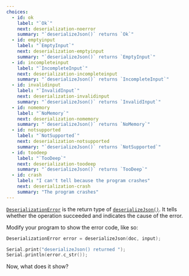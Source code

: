 ```yaml
---
choices:
  - id: ok
    label: "`Ok`"
    next: deserialization-noerror
    summary: "`deserializeJson()` returns `Ok`"
  - id: emptyinput
    label: "`EmptyInput`"
    next: deserialization-emptyinput
    summary: "`deserializeJson()` returns `EmptyInput`"
  - id: incompleteinput
    label: "`IncompleteInput`"
    next: deserialization-incompleteinput
    summary: "`deserializeJson()` returns `IncompleteInput`"
  - id: invalidinput
    label: "`InvalidInput`"
    next: deserialization-invalidinput
    summary: "`deserializeJson()` returns `InvalidInput`"
  - id: nomemory
    label: "`NoMemory`"
    next: deserialization-nomemory
    summary: "`deserializeJson()` returns `NoMemory`"
  - id: notsupported
    label: "`NotSupported`"
    next: deserialization-notsupported
    summary: "`deserializeJson()` returns `NotSupported`"
  - id: toodeep
    label: "`TooDeep`"
    next: deserialization-toodeep
    summary: "`deserializeJson()` returns `TooDeep`"
  - id: crash
    label: "I can't tell because the program crashes"
    next: deserialization-crash
    summary: "The program crashes"
---
```


[`DeserializationError`](/v6/api/misc/deserializationerror/) is the return type of [`deserializeJson()`](/v6/api/json/deserializejson/). It tells whether the operation succeeded and indicates the cause of the error.

Modify your program to show the error code, like so:

```c++
DeserializationError error = deserializeJson(doc, input);

Serial.print("deserializeJson() returned ");
Serial.println(error.c_str());
```

Now, what does it show?